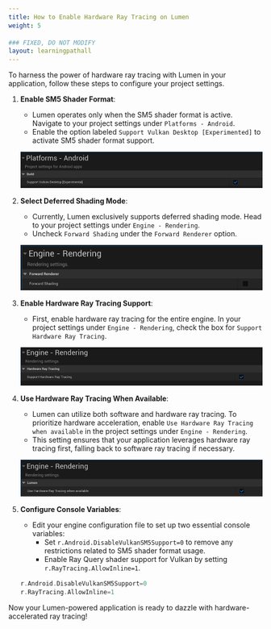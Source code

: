 ```yaml
---
title: How to Enable Hardware Ray Tracing on Lumen
weight: 5

### FIXED, DO NOT MODIFY
layout: learningpathall
---
```


To harness the power of hardware ray tracing with Lumen in your application, follow these steps to configure your project settings.

1. **Enable SM5 Shader Format**:
   - Lumen operates only when the SM5 shader format is active. Navigate to your project settings under `Platforms - Android`.
   - Enable the option labeled `Support Vulkan Desktop [Experimented]` to activate SM5 shader format support.

   ![SM5 Shader Format](images/sm5.png)

2. **Select Deferred Shading Mode**:
   - Currently, Lumen exclusively supports deferred shading mode. Head to your project settings under `Engine - Rendering`.
   - Uncheck `Forward Shading` under the `Forward Renderer` option.

   ![Deferred Shading](images/deferred.png)

3. **Enable Hardware Ray Tracing Support**:
   - First, enable hardware ray tracing for the entire engine. In your project settings under `Engine - Rendering`, check the box for `Support Hardware Ray Tracing`.

   ![Hardware Ray Tracing](images/hwrt.png)

4. **Use Hardware Ray Tracing When Available**:
   - Lumen can utilize both software and hardware ray tracing. To prioritize hardware acceleration, enable `Use Hardware Ray Tracing when available` in the project settings under `Engine - Rendering`.
   - This setting ensures that your application leverages hardware ray tracing first, falling back to software ray tracing if necessary.

   ![Use Hardware Ray Tracing](images/hwrt_lumen.png)

5. **Configure Console Variables**:
   - Edit your engine configuration file to set up two essential console variables:
     - Set `r.Android.DisableVulkanSM5Support=0` to remove any restrictions related to SM5 shader format usage.
     - Enable Ray Query shader support for Vulkan by setting `r.RayTracing.AllowInline=1`.

   ```C
   r.Android.DisableVulkanSM5Support=0
   r.RayTracing.AllowInline=1
   ```

Now your Lumen-powered application is ready to dazzle with hardware-accelerated ray tracing! 